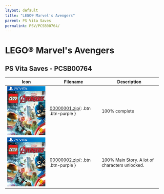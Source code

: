```yaml
---
layout: default
title: "LEGO® Marvel's Avengers"
parent: PS Vita Saves
permalink: PSV/PCSB00764/
---
```

# LEGO® Marvel's Avengers

## PS Vita Saves - PCSB00764

| Icon | Filename | Description |
|------|----------|-------------|
| ![LEGO® Marvel's Avengers](icon0.png) | [00000001.zip](00000001.zip){: .btn .btn-purple } | 100% complete  |
| ![LEGO® Marvel's Avengers](icon0.png) | [00000002.zip](00000002.zip){: .btn .btn-purple } | 100% Main Story. A lot of characters unlocked.  |
